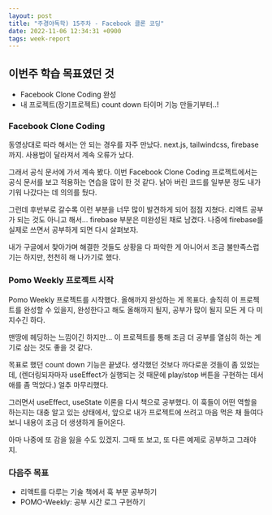 ```yaml
---
layout: post
title: "주경야독학) 15주차 - Facebook 클론 코딩"
date: 2022-11-06 12:34:31 +0900
tags: week-report
---
```


## 이번주 학습 목표였던 것

- Facebook Clone Coding 완성
- 내 프로젝트(장기프로젝트) count down 타이머 기능 만들기부터..!

### Facebook Clone Coding

동영상대로 따라 해서는 안 되는 경우를 자주 만났다. next.js, tailwindcss, firebase까지. 사용법이 달라져서 계속 오류가 났다.

그래서 공식 문서에 가서 계속 봤다. 이번 Facebook Clone Coding 프로젝트에서는 공식 문서를 보고 적용하는 연습을 많이 한 것 같다. 낡아 버린 코드를 일부분 정도 내가 기워 나갔다는 데 의의를 뒀다.

그런데 후반부로 갈수록 이런 부분을 너무 많이 발견하게 되어 점점 지쳤다. 리액트 공부가 되는 것도 아니고 해서... firebase 부분은 미완성된 채로 남겼다. 나중에 firebase를 실제로 쓰면서 공부하게 되면 다시 살펴보자.

내가 구글에서 찾아가며 해결한 것들도 상황을 다 파악한 게 아니어서 조금 불만족스럽기는 하지만, 천천히 해 나가기로 했다.

### Pomo Weekly 프로젝트 시작

Pomo Weekly 프로젝트를 시작했다. 올해까지 완성하는 게 목표다. 솔직히 이 프로젝트를 완성할 수 있을지, 완성한다고 해도 올해까지 될지, 공부가 많이 될지 모든 게 다 미지수긴 하다.

맨땅에 헤딩하는 느낌이긴 하지만... 이 프로젝트를 통해 조금 더 공부를 열심히 하는 계기로 삼는 것도 좋을 것 같다.

목표로 했던 count down 기능은 끝냈다. 생각했던 것보다 까다로운 것들이 좀 있었는데, (렌더링되자마자 useEffect가 실행되는 것 때문에 play/stop 버튼을 구현하는 데서 애를 좀 먹었다.) 얼추 마무리했다.

그러면서 useEffect, useState 이론을 다시 책으로 공부했다. 이 훅들이 어떤 역할을 하는지는 대충 알고 있는 상태에서, 앞으로 내가 프로젝트에 쓰려고 마음 먹은 채 들여다 보니 내용이 조금 더 생생하게 들어온다.

아마 나중에 또 감을 잃을 수도 있겠지. 그때 또 보고, 또 다른 예제로 공부하고 그래야지.

### 다음주 목표

- 리액트를 다루는 기술 책에서 훅 부분 공부하기
- POMO-Weekly: 공부 시간 로그 구현하기

